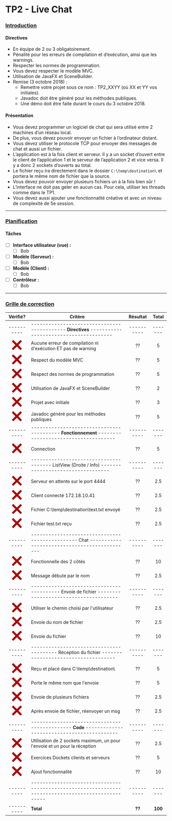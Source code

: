 # TP2 - Live Chat

### <u>Introduction</u>

#### Directives
 - En équipe de 2 ou 3 obligatoirement.
 - Pénalité pour les erreurs de compilation et d’exécution, ainsi que les warnings. 
 - Respecter les normes de programmation.
 - Vous devez respecter le modèle MVC.
 - Utilisation de JavaFX et SceneBuilder.
 - Remise (3 octobre 2018) :
    - Remettre votre projet sous ce nom : TP2_XXYY (où XX et YY vos initiales).
    - Javadoc doit être généré pour les méthodes publiques.
    - Une démo doit être faite durant le cours du 3 octobre 2018.

#### Présentation
 - Vous devez programmer un logiciel de chat qui sera utilisé entre 2 machines d’un réseau local.
 - De plus, vous devez pouvoir envoyer un fichier à l’ordinateur distant.
 - Vous devez utiliser le protocole TCP pour envoyer des messages de chat et aussi un fichier. 
 - L’application est à la fois client et serveur. Il y a un socket d’ouvert entre le client de l’application 1 et le serveur de l’application 2 et vice versa. Il y a donc 2 sockets d’ouverts au total.
 - Le fichier reçu ira directement dans le dossier `C:\temp\destination\` et portera le même nom de fichier que la source.
 - Vous devez pouvoir envoyer plusieurs fichiers un à la fois bien sûr !
 - L’interface ne doit pas geler en aucun cas. Pour cela, utiliser les threads comme dans le TP1.
 - Vous devez aussi ajouter une fonctionnalité créative et avec un niveau de complexité de 5e session. 

<hr>

### <u>Planification</u>

#### Tâches
 - [ ] **Interface utilisateur (vue) :**
    - [ ] Bob
 - [ ] **Modèle (Serveur) :**
    - [ ] Bob
 - [ ] **Modèle (Client) :**
    - [ ] Bob
 - [ ] **Contrôleur :**
    - [ ] Bob

<hr>

### <u>Grille de correction</u>

| Vérifié? |                                              Critère                                             | Résultat | Total |
|:--------:|--------------------------------------------------------------------------------------------------|:--------:|:-----:|
|----------|------------------------------------------- **Directives** ---------------------------------------|----------|-------|
|![Non][0] | Aucune erreur de compilation ni d'exécution ET pas de warning                                    |    ??    |   5   |
|![Non][0] | Respect du modèle MVC                                                                            |    ??    |   5   |
|![Non][0] | Respect des normes de programmation                                                              |    ??    |   5   |
|![Non][0] | Utilisation de JavaFX et SceneBuilder                                                            |    ??    |   2   |
|![Non][0] | Projet avec initiale                                                                             |    ??    |   3   |
|![Non][0] | Javadoc généré pour les méthodes publiques                                                       |    ??    |   5   |
|----------|----------------------------------------- **Fonctionnement** -------------------------------------|----------|-------|
|![Non][0] | Connection                                                                                       |    ??    |   5   |
|----------|-------------------------------------- ListView (Droite / Info) ----------------------------------|----------|-------|
|![Non][0] | Serveur en attente sur le port 4444                                                              |    ??    |  2.5  |
|![Non][0] | Client connecté 172.18.10.41                                                                     |    ??    |  2.5  |
|![Non][0] | Fichier C:\temp\destination\text.txt envoyé                                                      |    ??    |  2.5  |
|![Non][0] | Fichier test.txt reçu                                                                            |    ??    |  2.5  |
|----------|----------------------------------------------- Chat ---------------------------------------------|----------|-------|
|![Non][0] | Fonctionnelle des 2 côtés                                                                        |    ??    |  10   |
|![Non][0] | Message débute par le nom                                                                        |    ??    |  2.5  |
|----------|----------------------------------------- Envoie de fichier --------------------------------------|----------|-------|
|![Non][0] | Utiliser le chemin choisi par l'utilisateur                                                      |    ??    |  2.5  |
|![Non][0] | Envoie du nom de fichier                                                                         |    ??    |  2.5  |
|![Non][0] | Envoie du fichier                                                                                |    ??    |  10   |
|----------|---------------------------------------- Réception du fichier ------------------------------------|----------|-------|
|![Non][0] | Reçu et placé dans C:\temp\destination\                                                          |    ??    |   5   |
|![Non][0] | Porte le même nom que l'envoie                                                                   |    ??    |   5   |
|![Non][0] | Envoie de plusieurs fichiers                                                                     |    ??    |  2.5  |
|![Non][0] | Après envoie de fichier, réenvoyer un msg                                                        |    ??    |  2.5  |
|----------|--------------------------------------------- **Code** -------------------------------------------|----------|-------|
|![Non][0] | Utilisation de 2 sockets maximum, un pour l'envoie et un pour la réception                       |    ??    |  2.5  |
|![Non][0] | Exercices Dockets clients et serveurs                                                            |    ??    |   5   |
|![Non][0] | Ajout fonctionnalité                                                                             |    ??    |  10   |
|----------|--------------------------------------------------------------------------------------------------|----------|-------|
|----------| **Total**                                                                                        |  **??**  |**100**|


[1]:https://raw.githubusercontent.com/DrunkenPoney/progres/master/svg/check.svg?sanitize=true
[0]:https://raw.githubusercontent.com/DrunkenPoney/progres/master/svg/times.svg?sanitize=true